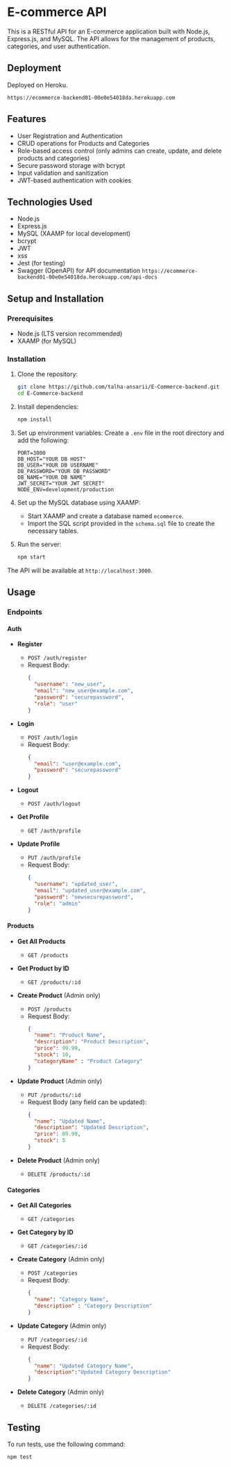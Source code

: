 # E-commerce API

This is a RESTful API for an E-commerce application built with Node.js, Express.js, and MySQL. The API allows for the management of products, categories, and user authentication.

## Deployment
 Deployed on Heroku.
 
 ```https://ecommerce-backend01-00e0e54018da.herokuapp.com ```

 
## Features

- User Registration and Authentication
- CRUD operations for Products and Categories
- Role-based access control (only admins can create, update, and delete products and categories)
- Secure password storage with bcrypt
- Input validation and sanitization
- JWT-based authentication with cookies

## Technologies Used

- Node.js
- Express.js
- MySQL (XAAMP for local development)
- bcrypt
- JWT
- xss
- Jest (for testing)
- Swagger (OpenAPI) for API documentation ```https://ecommerce-backend01-00e0e54018da.herokuapp.com/api-docs```

## Setup and Installation

### Prerequisites

- Node.js (LTS version recommended)
- XAAMP (for MySQL)

### Installation

1. Clone the repository:
    ```sh
    git clone https://github.com/talha-ansarii/E-Commerce-backend.git
    cd E-Commerce-backend
    ```

2. Install dependencies:
    ```sh
    npm install
    ```

3. Set up environment variables:
    Create a `.env` file in the root directory and add the following:
    ```env
    PORT=3000
    DB_HOST="YOUR DB HOST"
    DB_USER="YOUR DB USERNAME"
    DB_PASSWORD="YOUR DB PASSWORD"
    DB_NAME="YOUR DB NAME"
    JWT_SECRET="YOUR JWT SECRET"
    NODE_ENV=development/production
    ```

4. Set up the MySQL database using XAAMP:
    - Start XAAMP and create a database named `ecommerce`.
    - Import the SQL script provided in the `schema.sql` file to create the necessary tables.

5. Run the server:
    ```sh
    npm start
    ```

The API will be available at `http://localhost:3000`.

## Usage

### Endpoints

#### Auth

- **Register**
  - `POST /auth/register`
  - Request Body:
    ```json
    {
      "username": "new_user",
      "email": "new_user@example.com",
      "password": "securepassword",
      "role": "user"
    }
    ```

- **Login**
  - `POST /auth/login`
  - Request Body:
    ```json
    {
      "email": "user@example.com",
      "password": "securepassword"
    }
    ```

- **Logout**
  - `POST /auth/logout`

- **Get Profile**
  - `GET /auth/profile`

- **Update Profile**
  - `PUT /auth/profile`
  - Request Body:
    ```json
    {
      "username": "updated_user",
      "email": "updated_user@example.com",
      "password": "newsecurepassword",
      "role": "admin"
    }
    ```

#### Products

- **Get All Products**
  - `GET /products`

- **Get Product by ID**
  - `GET /products/:id`

- **Create Product** (Admin only)
  - `POST /products`
  - Request Body:
    ```json
    {
      "name": "Product Name",
      "description": "Product Description",
      "price": 99.99,
      "stock": 10,
      "categoryName" : "Product Category"
    }
    ```

- **Update Product** (Admin only)
  - `PUT /products/:id`
  - Request Body (any field can be updated):
    ```json
    {
      "name": "Updated Name",
      "description": "Updated Description",
      "price": 89.99,
      "stock": 5
    }
    ```

- **Delete Product** (Admin only)
  - `DELETE /products/:id`

#### Categories

- **Get All Categories**
  - `GET /categories`

- **Get Category by ID**
  - `GET /categories/:id`

- **Create Category** (Admin only)
  - `POST /categories`
  - Request Body:
    ```json
    {
      "name": "Category Name",
      "description" : "Category Description"
    }
    ```

- **Update Category** (Admin only)
  - `PUT /categories/:id`
  - Request Body:
    ```json
    {
      "name": "Updated Category Name",
      "description":"Updated Category Description"
    }
    ```

- **Delete Category** (Admin only)
  - `DELETE /categories/:id`

## Testing

To run tests, use the following command:
```sh
npm test
